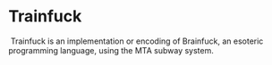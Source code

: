 Trainfuck
=========

![]()
Trainfuck is an implementation or encoding of Brainfuck, an esoteric programming language, using the MTA subway system.
